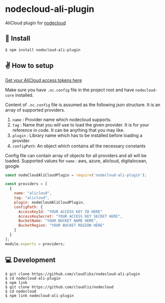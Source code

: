 # nodecloud-ali-plugin
AliCloud plugin for [nodecloud](https://github.com/cloudlibz/nodecloud)

## 🚀 Install

```
$ npm install nodecloud-ali-plugin

```

## ✌️ How to setup


[Get your AliCloud access tokens here](https://usercenter.console.aliyun.com)

Make sure you have `.nc.config` file in the project root and have `nodecloud-core` installed.

Content of `.nc.config` file is assumed as the following json structure.
It is an array of supported providers.

1.  `name` : Provider name which nodecloud supports.
2.  `tag` : Name that you will use to load the given provider. It is for your reference in code. It can be anything that you may like.
3.  `plugin` : Library name which has to be installed before loading a provider.
4.  `configPath`: An object which contains all the necessary constants

Config file can contain array of objects for all providers and all will be loaded.
Supported values for `name` : aws, azure, alicloud, digitalocean, google

```js
const nodeCloudAliCloudPlugin = require('nodecloud-ali-plugin');

const providers = [
  {
    name: "alicloud",
    tag: "alicloud",
    plugin: nodeCloudAliCloudPlugin,
    configPath: {
      AccessKeyId: "YOUR ACCESS KEY ID HERE"
      AccessKeySecret: "YOUR ACCESS KEY SECRET HERE",
      BucketName: "YOUR BUCKET NAME HERE",
      BucketRegion: "YOUR BUCKET REGION HERE"
    }
  }
];
module.exports = providers;
``` 

## 💻 Development

```
$ git clone https://github.com/cloudlibz/nodecloud-ali-plugin
$ cd nodecloud-ali-plugin
$ npm link
$ git clone https://github.com/cloudliz/nodecloud
$ cd nodecloud
$ npm link nodecloud-ali-plugin
```
